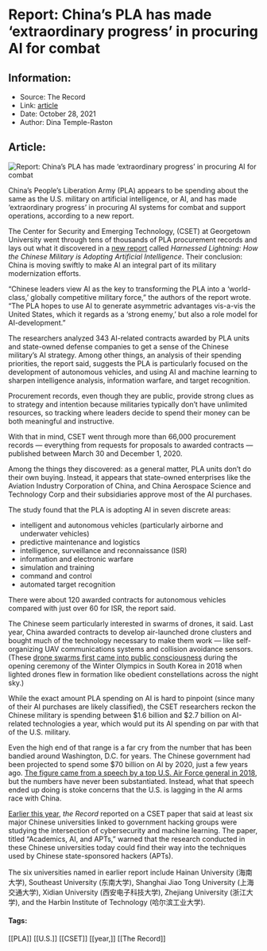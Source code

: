 # Report: China’s PLA has made ‘extraordinary progress’ in procuring AI for combat
### 

## Information:
+ Source: The Record
+ Link: [article](https://therecord.media/report-chinas-pla-has-made-extraordinary-progress-in-procuring-ai-for-combat/)
+ Date: October 28, 2021
+ Author: Dina Temple-Raston


## Article:
![Report: China’s PLA has made ‘extraordinary progress’ in procuring AI for combat](https://therecord.media/wp-content/uploads/2021/10/ricardo-gomez-angel-d8dnBSJWdk4-unsplash-1.jpg)

China’s People’s Liberation Army (PLA) appears to be spending about the same as the U.S. military on artificial intelligence, or AI, and has made ‘extraordinary progress’ in procuring AI systems for combat and support operations, according to a new report.


The Center for Security and Emerging Technology, (CSET) at Georgetown University went through tens of thousands of PLA procurement records and lays out what it discovered in a [new report](https://cset.georgetown.edu/wp-content/uploads/CSET-Harnessed-Lightning.pdf) called *Harnessed Lightning: How the Chinese Military is Adopting Artificial Intelligence*. Their conclusion: China is moving swiftly to make AI an integral part of its military modernization efforts.


“Chinese leaders view AI as the key to transforming the PLA into a ‘world-class,’ globally competitive military force,” the authors of the report wrote. “The PLA hopes to use AI to generate asymmetric advantages vis-a-vis the United States, which it regards as a ‘strong enemy,’ but also a role model for AI-development.”


The researchers analyzed 343 AI-related contracts awarded by PLA units and state-owned defense companies to get a sense of the Chinese military’s AI strategy. Among other things, an analysis of their spending priorities, the report said, suggests the PLA is particularly focused on the development of autonomous vehicles, and using AI and machine learning to sharpen intelligence analysis, information warfare, and target recognition.


Procurement records, even though they are public, provide strong clues as to strategy and intention because militaries typically don’t have unlimited resources, so tracking where leaders decide to spend their money can be both meaningful and instructive. 


With that in mind, CSET went through more than 66,000 procurement records — everything from requests for proposals to awarded contracts — published between March 30 and December 1, 2020. 


Among the things they discovered: as a general matter, PLA units don’t do their own buying. Instead, it appears that state-owned enterprises like the Aviation Industry Corporation of China, and China Aerospace Science and Technology Corp and their subsidiaries approve most of the AI purchases. 


The study found that the PLA is adopting AI in seven discrete areas:


* intelligent and autonomous vehicles (particularly airborne and underwater vehicles)
* predictive maintenance and logistics
* intelligence, surveillance and reconnaissance (ISR)
* information and electronic warfare
* simulation and training
* command and control
* automated target recognition


There were about 120 awarded contracts for autonomous vehicles compared with just over 60 for ISR, the report said. 


The Chinese seem particularly interested in swarms of drones, it said. Last year, China awarded contracts to develop air-launched drone clusters and bought much of the technology necessary to make them work — like self-organizing UAV communications systems and collision avoidance sensors. (These [drone swarms first came into public consciousness](https://www.youtube.com/watch?v=yRMUNptyTag) during the opening ceremony of the Winter Olympics in South Korea in 2018 when lighted drones flew in formation like obedient constellations across the night sky.)


While the exact amount PLA spending on AI is hard to pinpoint (since many of their AI purchases are likely classified), the CSET researchers reckon the Chinese military is spending between $1.6 billion and $2.7 billion on AI-related technologies a year, which would put its AI spending on par with that of the U.S. military.


Even the high end of that range is a far cry from the number that has been bandied around Washington, D.C. for years. The Chinese government had been projected to spend some $70 billion on AI by 2020, just a few years ago. [The figure came from a speech by a top U.S. Air Force general in 2018](https://www.military.com/defensetech/2018/07/30/china-leaving-us-behind-artificial-intelligence-air-force-general.html), but the numbers have never been substantiated. Instead, what that speech ended up doing is stoke concerns that the U.S. is lagging in the AI arms race with China. 


[Earlier this year](https://therecord.media/chinese-universities-connected-to-known-apts-are-conducting-ai-ml-cybersecurity-research/), *the Record* reported on a CSET paper that said at least six major Chinese universities linked to government hacking groups were studying the intersection of cybersecurity and machine learning. The paper, titled “Academics, AI, and APTs,” warned that the research conducted in these Chinese universities today could find their way into the techniques used by Chinese state-sponsored hackers (APTs).


The six universities named in earlier report include Hainan University (海南大学), Southeast University (东南大学), Shanghai Jiao Tong University (上海交通大学), Xidian University (西安电子科技大学), Zhejiang University (浙江大学), and the Harbin Institute of Technology (哈尔滨工业大学). 





#### Tags:
[[PLA]] [[U.S.]] [[CSET]] [[year,]] [[The Record]]

